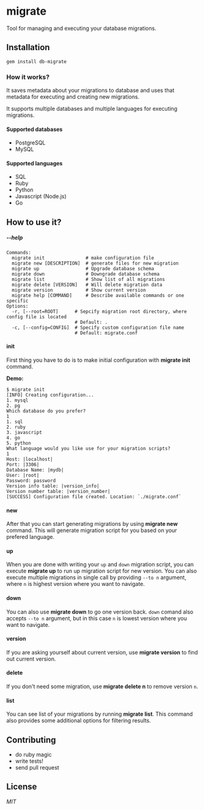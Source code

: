 # migrate

Tool for managing and executing your database migrations.

## Installation

```
gem install db-migrate
```

### How it works?
It saves metadata about your migrations to database and uses that metadata for executing and creating new migrations.

It supports multiple databases and multiple languages for executing migrations.

#### Supported databases
- PostgreSQL
- MySQL

#### Supported languages
- SQL
- Ruby
- Python
- Javascript (Node.js)
- Go

## How to use it?

##### --help
```
Commands:
  migrate init               # make configuration file
  migrate new [DESCRIPTION]  # generate files for new migration
  migrate up                 # Upgrade database schema
  migrate down               # Downgrade database schema
  migrate list               # Show list of all migrations
  migrate delete [VERSION]   # Will delete migration data
  migrate version            # Show current version
  migrate help [COMMAND]     # Describe available commands or one specific
Options:
  -r, [--root=ROOT]      # Sepcify migration root directory, where config file is located
                         # Default: .
  -c, [--config=CONFIG]  # Specify custom configuration file name
                         # Default: migrate.conf
```

#### init
First thing you have to do is to make initial configuration with **migrate init** command.

**Demo:**
```
$ migrate init
[INFO] Creating configuration...
1. mysql
2. pg
Which database do you prefer?
1
1. sql
2. ruby
3. javascript
4. go
5. python
What language would you like use for your migration scripts?
1
Host: |localhost| 
Port: |3306| 
Database Name: |mydb|     
User: |root| 
Password: password
Version info table: |version_info| 
Version number table: |version_number| 
[SUCCESS] Configuration file created. Location: `./migrate.conf`
```

#### new
After that you can start generating migrations by using **migrate new** command. This will generate migration script for you based on your prefered language.

#### up
When you are done with writing your `up` and `down` migration script, you can execute **migrate up** to run up migration script for new version. You can also execute multiple migrations in single call by providing `--to n` argument, where `n` is highest version where you want to navigate.

#### down
You can also use **migrate down** to go one version back. `down` comand also accepts `--to n` argument, but in this case `n` is lowest version where you want to navigate.

#### version
If you are asking yourself about current version, use **migrate version** to find out current version.

#### delete
If you don't need some migration, use **migrate delete n** to remove version `n`.

#### list
You can see list of your migrations by running **migrate list**. This command also provides some additional options for filtering results.

## Contributing
- do ruby magic
- write tests!
- send pull request

## License
*MIT*
